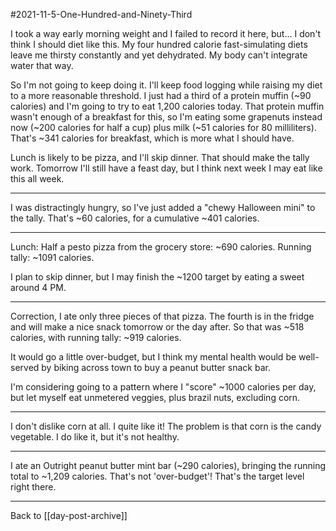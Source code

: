 #2021-11-5-One-Hundred-and-Ninety-Third

I took a way early morning weight and I failed to record it here, but...  I don't think I should diet like this.  My four hundred calorie fast-simulating diets leave me thirsty constantly and yet dehydrated.  My body can't integrate water that way.

So I'm not going to keep doing it.  I'll keep food logging while raising my diet to a more reasonable threshold.  I just had a third of a protein muffin (~90 calories) and I'm going to try to eat 1,200 calories today.  That protein muffin wasn't enough of a breakfast for this, so I'm eating some grapenuts instead now (~200 calories for half a cup) plus milk (~51 calories for 80 milliliters).  That's ~341 calories for breakfast, which is more what I should have.

Lunch is likely to be pizza, and I'll skip dinner.  That should make the tally work.  Tomorrow I'll still have a feast day, but I think next week I may eat like this all week.

---
I was distractingly hungry, so I've just added a "chewy Halloween mini" to the tally.  That's ~60 calories, for a cumulative ~401 calories.

---
Lunch: Half a pesto pizza from the grocery store: ~690 calories.  Running tally:  ~1091 calories.

I plan to skip dinner, but I may finish the ~1200 target by eating a sweet around 4 PM.

---
Correction, I ate only three pieces of that pizza.  The fourth is in the fridge and will make a nice snack tomorrow or the day after.  So that was ~518 calories, with running tally: ~919 calories.

It would go a little over-budget, but I think my mental health would be well-served by biking across town to buy a peanut butter snack bar.

I'm considering going to a pattern where I "score" ~1000 calories per day, but let myself eat unmetered veggies, plus brazil nuts, excluding corn.

---
I don't dislike corn at all.  I quite like it!  The problem is that corn is the candy vegetable.  I do like it, but it's not healthy.

---
I ate an Outright peanut butter mint bar (~290 calories), bringing the running total to ~1,209 calories.  That's not 'over-budget'!  That's the target level right there.

---
Back to [[day-post-archive]]